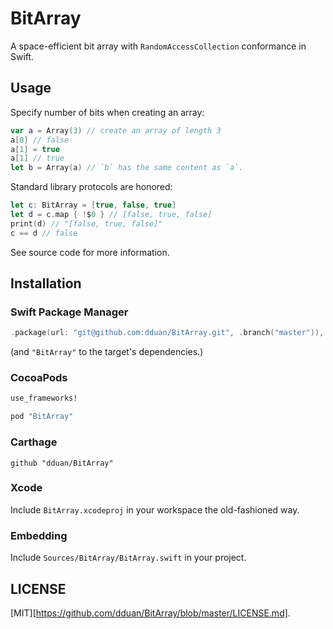 # BitArray

A space-efficient bit array with `RandomAccessCollection` conformance in Swift.

## Usage

Specify number of bits when creating an array:

```swift
var a = Array(3) // create an array of length 3
a[0] // false
a[1] = true
a[1] // true
let b = Array(a) // `b` has the same content as `a`.
```

Standard library protocols are honored:

```swift
let c: BitArray = [true, false, true]
let d = c.map { !$0 } // [false, true, false]
print(d) // "[false, true, false]"
c == d // false
```

See source code for more information.

## Installation

### Swift Package Manager

```swift
.package(url: "git@github.com:dduan/BitArray.git", .branch("master")),

```

(and `"BitArray"` to the target's dependencies.)

### CocoaPods

```ruby
use_frameworks!

pod "BitArray"
```

### Carthage

```
github "dduan/BitArray"
```

### Xcode

Include `BitArray.xcodeproj` in your workspace the old-fashioned way.

### Embedding

Include `Sources/BitArray/BitArray.swift` in your project.

## LICENSE

[MIT][https://github.com/dduan/BitArray/blob/master/LICENSE.md].

